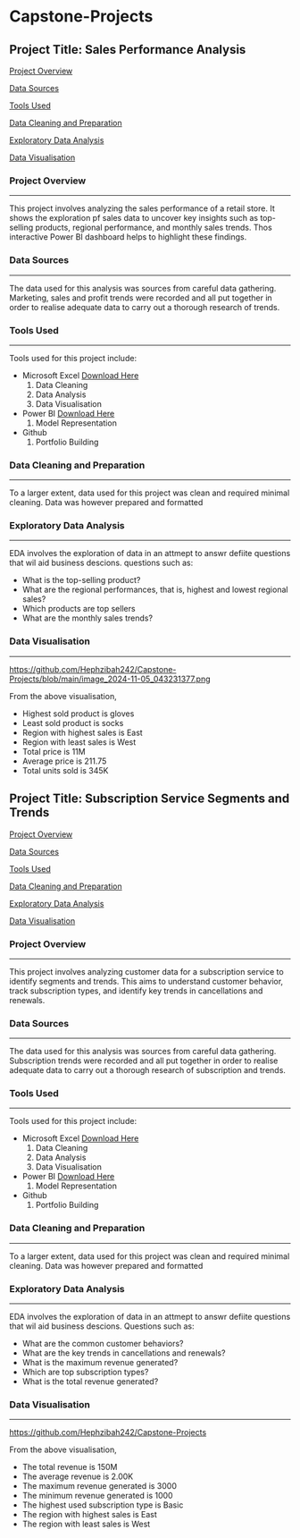 # Capstone-Projects

## Project Title: Sales Performance Analysis

[Project Overview](#Project-Overview)

[Data Sources](#Data-Sources)

[Tools Used](#Tools-Used)

[Data Cleaning and Preparation](#Data-Cleaning-and-Preparation)

[Exploratory Data Analysis](#Exploratory-Data-Analysis)

[Data Visualisation](#Data-Visualisation)


### Project Overview
---
This project involves analyzing the sales performance of a retail store. It shows the exploration pf sales data to uncover key insights such as top-selling products, regional performance, and monthly sales trends. Thos interactive Power BI dashboard helps to highlight these findings.

### Data Sources
---
The data used for this analysis was sources from careful data gathering. Marketing, sales and profit trends were recorded and all put together in order to realise adequate data to carry out a thorough research of trends.

### Tools Used
---
Tools used for this project include:
- Microsoft Excel [Download Here](https://www.microsoft.com)
  1. Data Cleaning
  2. Data Analysis
  3. Data Visualisation
- Power BI [Download Here](https://www.microsoft.com)
  1. Model Representation
- Github
  1. Portfolio Building

### Data Cleaning and Preparation
---
To a larger extent, data used for this project was clean and required minimal cleaning. Data was however prepared and formatted 

### Exploratory Data Analysis
---
EDA involves the exploration of data in an attmept to answr defiite questions that wil aid business descions. questions such as:
- What is the top-selling product?
- What are the regional performances, that is, highest  and lowest regional sales?
- Which products are top sellers
- What are the monthly sales trends?

### Data Visualisation
---
https://github.com/Hephzibah242/Capstone-Projects/blob/main/image_2024-11-05_043231377.png

From the above visualisation, 
- Highest sold product is gloves
- Least sold product is socks
- Region with highest sales is East
- Region with least sales is West
- Total price is 11M
- Average price is 211.75
- Total units sold is 345K






## Project Title: Subscription Service Segments and Trends


[Project Overview](#Project-Overview)

[Data Sources](#Data-Sources)

[Tools Used](#Tools-Used)

[Data Cleaning and Preparation](#Data-Cleaning-and-Preparation)

[Exploratory Data Analysis](#Exploratory-Data-Analysis)

[Data Visualisation](#Data-Visualisation)



### Project Overview
---
This project involves analyzing customer data for a subscription service to identify segments and trends. This aims to understand customer behavior, track subscription types, and identify key trends in cancellations and renewals. 

### Data Sources
---
The data used for this analysis was sources from careful data gathering. Subscription trends were recorded and all put together in order to realise adequate data to carry out a thorough research of subscription and trends.

### Tools Used
---
Tools used for this project include:
- Microsoft Excel [Download Here](https://www.microsoft.com)
  1. Data Cleaning
  2. Data Analysis
  3. Data Visualisation
- Power BI [Download Here](https://www.microsoft.com)
  1. Model Representation
- Github
  1. Portfolio Building

### Data Cleaning and Preparation
---
To a larger extent, data used for this project was clean and required minimal cleaning. Data was however prepared and formatted 

### Exploratory Data Analysis
---
EDA involves the exploration of data in an attmept to answr defiite questions that wil aid business descions. Questions such as:
- What are the common customer behaviors?
- What are the key trends in cancellations and renewals?
- What is the maximum revenue generated?
- Which are top subscription types?
- What is the total revenue generated?

### Data Visualisation
---
https://github.com/Hephzibah242/Capstone-Projects

From the above visualisation,
- The total revenue is 150M
- The average revenue is 2.00K
- The maximum revenue generated is 3000
- The minimum revenue generated is 1000
- The highest used subscription type is Basic
- The region with highest sales is East
- The region with least sales is West
